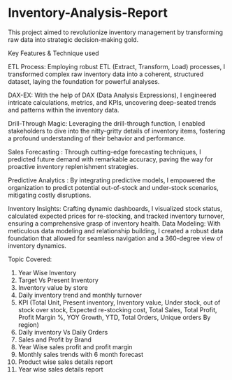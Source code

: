 # Inventory-Analysis-Report

This project aimed to revolutionize inventory management by transforming raw data into strategic decision-making gold.

Key Features & Technique used

ETL Process: Employing robust ETL (Extract, Transform, Load) processes, I transformed complex raw inventory data into a coherent, structured dataset, laying the foundation for powerful analyses.

DAX-EX: With the help of DAX (Data Analysis Expressions), I engineered intricate calculations, metrics, and KPIs, uncovering deep-seated trends and patterns within the inventory data.

Drill-Through Magic: Leveraging the drill-through function, I enabled stakeholders to dive into the nitty-gritty details of inventory items, fostering a profound understanding of their behavior and performance.

Sales Forecasting : Through cutting-edge forecasting techniques, I predicted future demand with remarkable accuracy, paving the way for proactive inventory replenishment strategies.

Predictive Analytics : By integrating predictive models, I empowered the organization to predict potential out-of-stock and under-stock scenarios, mitigating costly disruptions.

Inventory Insights: Crafting dynamic dashboards, I visualized stock status, calculated expected prices for re-stocking, and tracked inventory turnover, ensuring a comprehensive grasp of inventory health.
Data Modeling: With meticulous data modeling and relationship building, I created a robust data foundation that allowed for seamless navigation and a 360-degree view of inventory dynamics.

Topic Covered:
1) Year Wise Inventory
2) Target Vs Present Inventory
3) Inventory value by store
4) Daily inventory trend and monthly turnover
5) KPI (Total Unit, Present inventory, Inventory value, Under stock, out of stock over stock, Expected re-stocking cost, Total Sales, Total Profit, Profit Margin %, YOY Growth, YTD, Total Orders, Unique orders By region)
6) Daily inventory Vs Daily Orders
7) Sales and Profit by Brand
8) Year Wise sales profit and profit margin
9) Monthly sales trends with 6 month forecast
10) Product wise sales details report
11) Year wise sales details report






